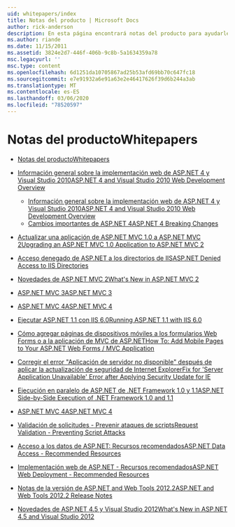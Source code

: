 ```yaml
---
uid: whitepapers/index
title: Notas del producto | Microsoft Docs
author: rick-anderson
description: En esta página encontrará notas del producto para ayudarle a instalar y configurar ASP.NET y para ayudarle a escribir aplicaciones ASP.NET seguras, rápidas y flexibles.
ms.author: riande
ms.date: 11/15/2011
ms.assetid: 3824e2d7-446f-406b-9c8b-5a1634359a78
msc.legacyurl: ''
msc.type: content
ms.openlocfilehash: 6d1251da10705867ad25b53afd69bb70c647fc18
ms.sourcegitcommit: e7e91932a6e91a63e2e46417626f39d6b244a3ab
ms.translationtype: MT
ms.contentlocale: es-ES
ms.lasthandoff: 03/06/2020
ms.locfileid: "78520597"
---
```

# <a name="whitepapers"></a><span data-ttu-id="3ae45-103">Notas del producto</span><span class="sxs-lookup"><span data-stu-id="3ae45-103">Whitepapers</span></span>

- [<span data-ttu-id="3ae45-104">Notas del producto</span><span class="sxs-lookup"><span data-stu-id="3ae45-104">Whitepapers</span></span>](overview.md)
- [<span data-ttu-id="3ae45-105">Información general sobre la implementación web de ASP.NET 4 y Visual Studio 2010</span><span class="sxs-lookup"><span data-stu-id="3ae45-105">ASP.NET 4 and Visual Studio 2010 Web Development Overview</span></span>](aspnet4/index.md)

    - [<span data-ttu-id="3ae45-106">Información general sobre la implementación web de ASP.NET 4 y Visual Studio 2010</span><span class="sxs-lookup"><span data-stu-id="3ae45-106">ASP.NET 4 and Visual Studio 2010 Web Development Overview</span></span>](aspnet4/overview.md)
    - [<span data-ttu-id="3ae45-107">Cambios importantes de ASP.NET 4</span><span class="sxs-lookup"><span data-stu-id="3ae45-107">ASP.NET 4 Breaking Changes</span></span>](aspnet4/breaking-changes.md)
- [<span data-ttu-id="3ae45-108">Actualizar una aplicación de ASP.NET MVC 1.0 a ASP.NET MVC 2</span><span class="sxs-lookup"><span data-stu-id="3ae45-108">Upgrading an ASP.NET MVC 1.0 Application to ASP.NET MVC 2</span></span>](aspnet-mvc2-upgrade-notes.md)
- [<span data-ttu-id="3ae45-109">Acceso denegado de ASP.NET a los directorios de IIS</span><span class="sxs-lookup"><span data-stu-id="3ae45-109">ASP.NET Denied Access to IIS Directories</span></span>](denied-access-to-iis-directories.md)
- [<span data-ttu-id="3ae45-110">Novedades de ASP.NET MVC 2</span><span class="sxs-lookup"><span data-stu-id="3ae45-110">What's New in ASP.NET MVC 2</span></span>](what-is-new-in-aspnet-mvc.md)
- [<span data-ttu-id="3ae45-111">ASP.NET MVC 3</span><span class="sxs-lookup"><span data-stu-id="3ae45-111">ASP.NET MVC 3</span></span>](mvc3-release-notes.md)
- [<span data-ttu-id="3ae45-112">ASP.NET MVC 4</span><span class="sxs-lookup"><span data-stu-id="3ae45-112">ASP.NET MVC 4</span></span>](mvc4-beta-release-notes.md)
- [<span data-ttu-id="3ae45-113">Ejecutar ASP.NET 1.1 con IIS 6.0</span><span class="sxs-lookup"><span data-stu-id="3ae45-113">Running ASP.NET 1.1 with IIS 6.0</span></span>](aspnet-and-iis6.md)
- [<span data-ttu-id="3ae45-114">Cómo agregar páginas de dispositivos móviles a los formularios Web Forms o a la aplicación de MVC de ASP.NET</span><span class="sxs-lookup"><span data-stu-id="3ae45-114">How To: Add Mobile Pages to Your ASP.NET Web Forms / MVC Application</span></span>](add-mobile-pages-to-your-aspnet-web-forms-mvc-application.md)
- [<span data-ttu-id="3ae45-115">Corregir el error "Aplicación de servidor no disponible" después de aplicar la actualización de seguridad de Internet Explorer</span><span class="sxs-lookup"><span data-stu-id="3ae45-115">Fix for 'Server Application Unavailable' Error after Applying Security Update for IE</span></span>](ms03-32-issue.md)
- [<span data-ttu-id="3ae45-116">Ejecución en paralelo de ASP.NET de .NET Framework 1.0 y 1.1</span><span class="sxs-lookup"><span data-stu-id="3ae45-116">ASP.NET Side-by-Side Execution of .NET Framework 1.0 and 1.1</span></span>](side-by-side-with-10.md)
- [<span data-ttu-id="3ae45-117">ASP.NET MVC 4</span><span class="sxs-lookup"><span data-stu-id="3ae45-117">ASP.NET MVC 4</span></span>](mvc4-release-notes.md)
- [<span data-ttu-id="3ae45-118">Validación de solicitudes - Prevenir ataques de scripts</span><span class="sxs-lookup"><span data-stu-id="3ae45-118">Request Validation - Preventing Script Attacks</span></span>](request-validation.md)
- [<span data-ttu-id="3ae45-119">Acceso a los datos de ASP.NET: Recursos recomendados</span><span class="sxs-lookup"><span data-stu-id="3ae45-119">ASP.NET Data Access - Recommended Resources</span></span>](aspnet-data-access-content-map.md)
- [<span data-ttu-id="3ae45-120">Implementación web de ASP.NET - Recursos recomendados</span><span class="sxs-lookup"><span data-stu-id="3ae45-120">ASP.NET Web Deployment - Recommended Resources</span></span>](aspnet-web-deployment-content-map.md)
- [<span data-ttu-id="3ae45-121">Notas de la versión de ASP.NET and Web Tools 2012.2</span><span class="sxs-lookup"><span data-stu-id="3ae45-121">ASP.NET and Web Tools 2012.2 Release Notes</span></span>](aspnet-and-web-tools-20122-release-notes.md)
- [<span data-ttu-id="3ae45-122">Novedades de ASP.NET 4.5 y Visual Studio 2012</span><span class="sxs-lookup"><span data-stu-id="3ae45-122">What's New in ASP.NET 4.5 and Visual Studio 2012</span></span>](whats-new-in-aspnet-45-and-visual-studio-2012.md)
